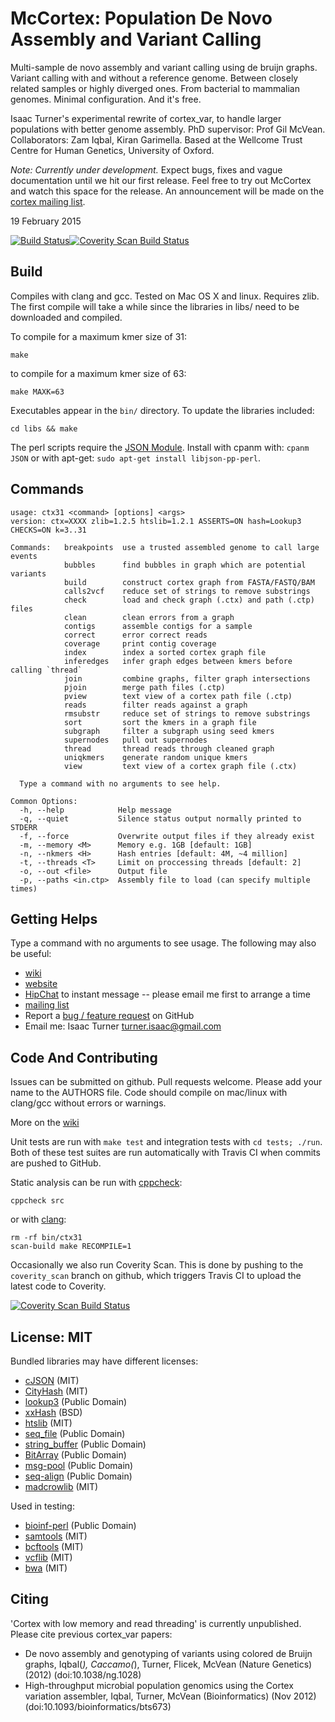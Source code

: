 McCortex: Population De Novo Assembly and Variant Calling
===============================================

Multi-sample de novo assembly and variant calling using de bruijn graphs.
Variant calling with and without a reference genome. Between closely related
samples or highly diverged ones. From bacterial to mammalian genomes. Minimal
configuration. And it's free.

Isaac Turner's experimental rewrite of cortex_var, to handle larger populations
with better genome assembly. PhD supervisor: Prof Gil McVean. Collaborators: Zam Iqbal, Kiran Garimella. Based at the Wellcome Trust Centre for Human Genetics, University of Oxford.

*Note: Currently under development.* Expect bugs, fixes and vague documentation until we hit our first release. Feel free to try out McCortex and watch this space for the release. An announcement will be made on the [cortex mailing list](https://groups.google.com/forum/#!forum/cortex_var).

19 February 2015

[![Build Status](https://travis-ci.org/mcveanlab/mccortex.svg)](https://travis-ci.org/mcveanlab/mccortex)[![Coverity Scan Build Status](https://scan.coverity.com/projects/2329/badge.svg)](https://scan.coverity.com/projects/2329)

Build
-----

Compiles with clang and gcc. Tested on Mac OS X and linux. Requires zlib.
The first compile will take a while since the libraries in libs/ need to be
downloaded and compiled.

To compile for a maximum kmer size of 31:

    make

to compile for a maximum kmer size of 63:

    make MAXK=63

Executables appear in the `bin/` directory. To update the libraries included:

    cd libs && make

The perl scripts require the [JSON Module](http://search.cpan.org/~makamaka/JSON-2.90/lib/JSON.pm). Install with cpanm with: `cpanm JSON` or with apt-get: `sudo apt-get install libjson-pp-perl`.

Commands
--------

    usage: ctx31 <command> [options] <args>
    version: ctx=XXXX zlib=1.2.5 htslib=1.2.1 ASSERTS=ON hash=Lookup3 CHECKS=ON k=3..31

    Commands:   breakpoints  use a trusted assembled genome to call large events
                bubbles      find bubbles in graph which are potential variants
                build        construct cortex graph from FASTA/FASTQ/BAM
                calls2vcf    reduce set of strings to remove substrings
                check        load and check graph (.ctx) and path (.ctp) files
                clean        clean errors from a graph
                contigs      assemble contigs for a sample
                correct      error correct reads
                coverage     print contig coverage
                index        index a sorted cortex graph file
                inferedges   infer graph edges between kmers before calling `thread`
                join         combine graphs, filter graph intersections
                pjoin        merge path files (.ctp)
                pview        text view of a cortex path file (.ctp)
                reads        filter reads against a graph
                rmsubstr     reduce set of strings to remove substrings
                sort         sort the kmers in a graph file
                subgraph     filter a subgraph using seed kmers
                supernodes   pull out supernodes
                thread       thread reads through cleaned graph
                uniqkmers    generate random unique kmers
                view         text view of a cortex graph file (.ctx)

      Type a command with no arguments to see help.

    Common Options:
      -h, --help            Help message
      -q, --quiet           Silence status output normally printed to STDERR
      -f, --force           Overwrite output files if they already exist
      -m, --memory <M>      Memory e.g. 1GB [default: 1GB]
      -n, --nkmers <H>      Hash entries [default: 4M, ~4 million]
      -t, --threads <T>     Limit on proccessing threads [default: 2]
      -o, --out <file>      Output file
      -p, --paths <in.ctp>  Assembly file to load (can specify multiple times)

Getting Helps
-------------

Type a command with no arguments to see usage. The following may also be useful:
* [wiki](https://github.com/mcveanlab/mccortex/wiki)
* [website](http://mcveanlab.github.io/mccortex)
* [HipChat](http://www.hipchat.com/gbF6Zf4k3) to instant message -- please email me first to arrange a time
* [mailing list](https://groups.google.com/forum/#!forum/cortex_var)
* Report a [bug / feature request](https://github.com/mcveanlab/mccortex/issues) on GitHub
* Email me: Isaac Turner <turner.isaac@gmail.com>

Code And Contributing
---------------------

Issues can be submitted on github. Pull requests welcome. Please add your name
to the AUTHORS file. Code should compile on mac/linux with clang/gcc without errors or warnings.

More on the [wiki](https://github.com/mcveanlab/mccortex/wiki/Contributing)

Unit tests are run with `make test` and integration tests with `cd tests; ./run`. Both of these test suites are run automatically with Travis CI when commits are pushed to GitHub. 

Static analysis can be run with [cppcheck](http://cppcheck.sourceforge.net):

    cppcheck src

or with [clang](http://clang-analyzer.llvm.org):

    rm -rf bin/ctx31
    scan-build make RECOMPILE=1

Occasionally we also run Coverity Scan. This is done by pushing to the `coverity_scan` branch on github, which triggers Travis CI to upload the latest code to Coverity.

[![Coverity Scan Build Status](https://scan.coverity.com/projects/2329/badge.svg)](https://scan.coverity.com/projects/2329)

License: MIT
------------

Bundled libraries may have different licenses:
* [cJSON](http://http://sourceforge.net/projects/cjson/) (MIT)
* [CityHash](https://code.google.com/p/cityhash/) (MIT)
* [lookup3](http://burtleburtle.net/bob/c/lookup3.c) (Public Domain)
* [xxHash](https://github.com/Cyan4973/xxHash.git) (BSD)
* [htslib](https://github.com/samtools/htslib) (MIT)
* [seq_file](https://github.com/noporpoise/seq_file) (Public Domain)
* [string_buffer](https://github.com/noporpoise/string_buffer) (Public Domain)
* [BitArray](https://github.com/noporpoise/BitArray) (Public Domain)
* [msg-pool](https://github.com/noporpoise/msg-pool) (Public Domain)
* [seq-align](https://github.com/noporpoise/seq-align) (Public Domain)
* [madcrowlib](https://github.com/noporpoise/madcrowlib) (MIT)

Used in testing:
* [bioinf-perl](https://github.com/noporpoise/bioinf-perl) (Public Domain)
* [samtools](https://github.com/samtools/samtools) (MIT)
* [bcftools](https://github.com/samtools/bcftools) (MIT)
* [vcflib](https://github.com/ekg/vcflib) (MIT)
* [bwa](https://github.com/lh3/bwa) (MIT)

Citing
------

'Cortex with low memory and read threading' is currently unpublished.  Please
cite previous cortex_var papers:

* De novo assembly and genotyping of variants using colored de Bruijn graphs,
Iqbal(*), Caccamo(*), Turner, Flicek, McVean (Nature Genetics) (2012)
(doi:10.1038/ng.1028)
* High-throughput microbial population genomics using the Cortex variation assembler,
Iqbal, Turner, McVean (Bioinformatics) (Nov 2012)
(doi:10.1093/bioinformatics/bts673)
